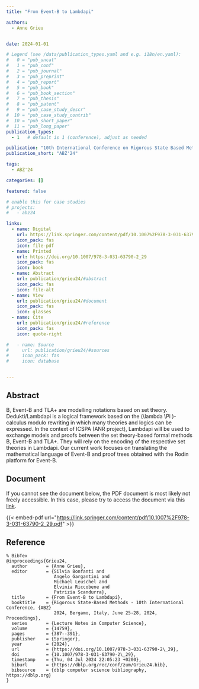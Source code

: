 ```yaml
---
title: "From Event-B to Lambdapi"

authors:
  - Anne Grieu


date: 2024-01-01

# Legend (see /data/publication_types.yaml and e.g. i18n/en.yaml): 
#   0 = "pub_uncat"
#   1 = "pub_conf"
#   2 = "pub_journal"
#   3 = "pub_preprint"
#   4 = "pub_report"
#   5 = "pub_book"
#   6 = "pub_book_section"
#   7 = "pub_thesis"
#   8 = "pub_patent"
#   9 = "pub_case_study_descr"
#  10 = "pub_case_study_contrib"
#  10 = "pub_short_paper"
#  11 = "pub_long_paper"
publication_types:
  - 1   # default is 1 (conference), adjust as needed

publication: "10th International Conference on Rigorous State Based Methods (ABZ'24)"
publication_short: "ABZ'24"

tags:
  - ABZ'24

categories: []

featured: false

# enable this for case studies
# projects:
#   - abz24

links:
  - name: Digital
    url: https://link.springer.com/content/pdf/10.1007%2F978-3-031-63790-2_29.pdf
    icon_pack: fas
    icon: file-pdf
  - name: Printed
    url: https://doi.org/10.1007/978-3-031-63790-2_29
    icon_pack: fas
    icon: book
  - name: Abstract
    url: publication/grieu24/#abstract
    icon_pack: fas
    icon: file-alt
  - name: View
    url: publication/grieu24/#document
    icon_pack: fas
    icon: glasses
  - name: Cite
    url: publication/grieu24/#reference
    icon_pack: fas
    icon: quote-right

#   - name: Source
#     url: publication/grieu24/#sources
#     icon_pack: fas
#     icon: database


---
```


## Abstract

B, Event-B and TLA+ are modelling notations based on set theory. Dedukti/Lambdapi is a logical framework based on the \(\lambda \Pi \)-calculus modulo rewriting in which many theories and logics can be expressed. In the context of ICSPA (ANR project), Lambdapi will be used to exchange models and proofs between the set theory-based formal methods B, Event-B and TLA+. They will rely on the encoding of the respective set theories in Lambdapi. Our current work focuses on translating the mathematical language of Event-B and proof trees obtained with the Rodin platform for Event-B.

## Document

If you cannot see the document below, the PDF document is most likely not freely accessible. In this case, please try to access the document via this <a href="https://link.springer.com/content/pdf/10.1007%2F978-3-031-63790-2_29.pdf">link</a>.

{{< embed-pdf url="https://link.springer.com/content/pdf/10.1007%2F978-3-031-63790-2_29.pdf" >}}

## Reference

```
% BibTex
@inproceedings{Grieu24,
  author       = {Anne Grieu},
  editor       = {Silvia Bonfanti and
                  Angelo Gargantini and
                  Michael Leuschel and
                  Elvinia Riccobene and
                  Patrizia Scandurra},
  title        = {From Event-B to Lambdapi},
  booktitle    = {Rigorous State-Based Methods - 10th International Conference, {ABZ}
                  2024, Bergamo, Italy, June 25-28, 2024, Proceedings},
  series       = {Lecture Notes in Computer Science},
  volume       = {14759},
  pages        = {387--391},
  publisher    = {Springer},
  year         = {2024},
  url          = {https://doi.org/10.1007/978-3-031-63790-2\_29},
  doi          = {10.1007/978-3-031-63790-2\_29},
  timestamp    = {Thu, 04 Jul 2024 22:05:23 +0200},
  biburl       = {https://dblp.org/rec/conf/zum/Grieu24.bib},
  bibsource    = {dblp computer science bibliography, https://dblp.org}
}


```

<!-- # add information for case study papers (if available)
## Sources

- **Used formal method:**
  [ASM](/method/asm)
- **Resources and tools:**
  Asmeta

For more information, please contact the <a href ="mailto:silvia.bonfanti@unibg.it;arcaini@nii.ac.jp;angelo.gargantini@unibg.it;scandurra@unibg.it;elvinia.riccobene@unimi.it">authors</a>-->

